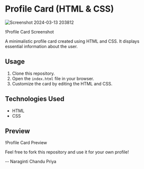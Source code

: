 # Profile Card (HTML & CSS)
![Screenshot 2024-03-13 203812](https://github.com/NaragintiChanduPriya/Profile/assets/103315311/d08a7dec-b412-4406-9d34-f2b9bd49edee)

!Profile Card Screenshot

A minimalistic profile card created using HTML and CSS. It displays essential information about the user.

## Usage
1. Clone this repository.
2. Open the `index.html` file in your browser.
3. Customize the card by editing the HTML and CSS.

## Technologies Used
- HTML
- CSS

## Preview
!Profile Card Preview

Feel free to fork this repository and use it for your own profile!

-- Naraginti Chandu Priya

